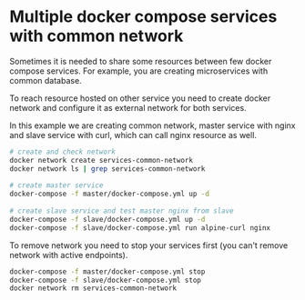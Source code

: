 # Multiple docker compose services with common network

Sometimes it is needed to share some resources between few docker compose services. For example, you are creating microservices with common database.  

To reach resource hosted on other service you need to create docker network and configure it as external network for both services.

In this example we are creating common network, master service with nginx and slave service with curl, which can call nginx resource as well. 

```bash
# create and check network
docker network create services-common-network
docker network ls | grep services-common-network
 
# create master service
docker-compose -f master/docker-compose.yml up -d
 
# create slave service and test master nginx from slave
docker-compose -f slave/docker-compose.yml up -d
docker-compose -f slave/docker-compose.yml run alpine-curl nginx
```

To remove network you need to stop your services first (you can't remove network with active endpoints). 

```bash
docker-compose -f master/docker-compose.yml stop
docker-compose -f slave/docker-compose.yml stop
docker network rm services-common-network
```
